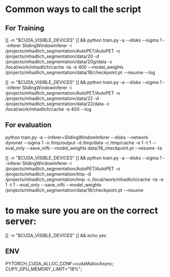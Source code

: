 # Common ways to call the script 


## For Training

[[ -n "$CUDA_VISIBLE_DEVICES" ]] && python train.py -a --disks --sigma 1 --inferer SlidingWindowInferer -i /projects/mhadlich_segmentation/AutoPET/AutoPET -o /projects/mhadlich_segmentation/data/20 -d /projects/mhadlich_segmentation/data/20g/data -c /local/work/mhadlich/cache -ta -e 400 --model_weights /projects/mhadlich_segmentation/data/18/checkpoint.pt --resume --log

[[ -n "$CUDA_VISIBLE_DEVICES" ]] && python train.py -a --disks --sigma 1 --inferer SlidingWindowInferer -i /projects/mhadlich_segmentation/AutoPET/AutoPET -o /projects/mhadlich_segmentation/data/22 -d /projects/mhadlich_segmentation/data/22/data -c /local/work/mhadlich/cache -e 400 --log


## For evaluation

python train.py -a --inferer=SlidingWindowInferer --disks --network dynunet --sigma 1 -o /tmp/output -d /tmp/data -c /tmp/cache -e 1 -t 1 --eval_only --save_nifti --model_weights data/18_checkpoint.pt --resume -ta

[[ -n "$CUDA_VISIBLE_DEVICES" ]] && python train.py -a --disks --sigma 1 --inferer SlidingWindowInferer -i /projects/mhadlich_segmentation/AutoPET/AutoPET -o /projects/mhadlich_segmentation/tmp -d /projects/mhadlich_segmentation/tmp -c /local/work/mhadlich/cache -ta -e 1 -t 1 --eval_only --save_nifti --model_weights /projects/mhadlich_segmentation/data/18/checkpoint.pt --resume


# to make sure you are on the correct server:
[[ -n "$CUDA_VISIBLE_DEVICES" ]] && echo yes


## ENV
PYTORCH_CUDA_ALLOC_CONF=cudaMallocAsync;
CUPY_GPU_MEMORY_LIMIT="18%";